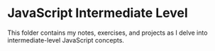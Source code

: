 # JavaScript Intermediate Level

This folder contains my notes, exercises, and projects as I delve into intermediate-level JavaScript concepts.